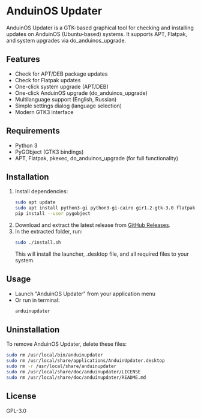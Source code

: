 # AnduinOS Updater

AnduinOS Updater is a GTK-based graphical tool for checking and installing updates on AnduinOS (Ubuntu-based) systems. It supports APT, Flatpak, and system upgrades via do_anduinos_upgrade.

## Features
- Check for APT/DEB package updates
- Check for Flatpak updates
- One-click system upgrade (APT/DEB)
- One-click AnduinOS upgrade (do_anduinos_upgrade)
- Multilanguage support (English, Russian)
- Simple settings dialog (language selection)
- Modern GTK3 interface

## Requirements
- Python 3
- PyGObject (GTK3 bindings)
- APT, Flatpak, pkexec, do_anduinos_upgrade (for full functionality)

## Installation
1. Install dependencies:
   ```sh
   sudo apt update
   sudo apt install python3-gi python3-gi-cairo gir1.2-gtk-3.0 flatpak
   pip install --user pygobject
   ```
2. Download and extract the latest release from [GitHub Releases](https://github.com/Domanffe/AnduinUpdater/releases).
3. In the extracted folder, run:
   ```sh
   sudo ./install.sh
   ```
   This will install the launcher, .desktop file, and all required files to your system.

## Usage
- Launch "AnduinOS Updater" from your application menu
- Or run in terminal:
  ```sh
  anduinupdater
  ```

## Uninstallation
To remove AnduinOS Updater, delete these files:
```sh
sudo rm /usr/local/bin/anduinupdater
sudo rm /usr/local/share/applications/AnduinUpdater.desktop
sudo rm -r /usr/local/share/anduinupdater
sudo rm /usr/local/share/doc/anduinupdater/LICENSE
sudo rm /usr/local/share/doc/anduinupdater/README.md
```

## License
GPL-3.0
